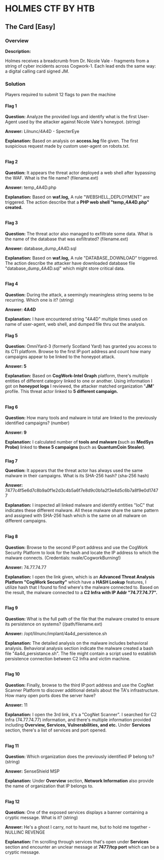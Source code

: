 # HOLMES CTF BY HTB

## The Card \[Easy]

### Overview

**Description:**

Holmes receives a breadcrumb from Dr. Nicole Vale - fragments from a string of cyber incidents across Cogwork-1. Each lead ends the same way: a digital calling card signed JM.

### Solution

Players required to submit 12 flags to pwn the machine

#### **Flag 1**

**Question:** Analyze the provided logs and identify what is the first User-Agent used by the attacker against Nicole Vale's honeypot. (string)

**Answer:** Lilnunc/4A4D - SpecterEye

**Explanation:** Based on analysis on **access.log** file given. The first suspicious request made by custom user-agent on robots.txt.

<figure><img src="../.gitbook/assets/image (1).png" alt=""><figcaption></figcaption></figure>

#### **Flag 2**

**Question:** It appears the threat actor deployed a web shell after bypassing the WAF. What is the file name? (filename.ext)

**Answer:** temp\_4A4D.php

**Explanation:** Based on **waf.log,** A rule "WEBSHELL\_DEPLOYMENT" are triggered. The action describe that a **PHP web shell "temp\_4A4D.php" created.**

<figure><img src="../.gitbook/assets/image (2).png" alt=""><figcaption></figcaption></figure>

#### Flag 3

**Question:** The threat actor also managed to exfiltrate some data. What is the name of the database that was exfiltrated? (filename.ext)

**Answer:** database\_dump\_4A4D.sql

**Explanation:** Based on **waf.log,** A rule "DATABASE\_DOWNLOAD" triggered. The action describe the attacker have downloaded database file "database\_dump\_4A4D.sql" which might store critical data.

<figure><img src="../.gitbook/assets/image (3).png" alt=""><figcaption></figcaption></figure>

#### Flag 4

**Question:** During the attack, a seemingly meaningless string seems to be recurring. Which one is it? (string)

**Answer: 4A4D**

**Explanation:** I have encountered string "4A4D" multiple times used on name of user-agent, web shell, and dumped file thru out the analysis.

#### Flag 5

**Question:** OmniYard-3 (formerly Scotland Yard) has granted you access to its CTI platform. Browse to the first IP:port address and count how many campaigns appear to be linked to the honeypot attack.

**Answer: 5**

**Explanation:** Based on **CogWork-Intel Graph** platform, there's multiple entities of different category linked to one or another. Using information I got on **honeypot logs** I reviewed, the attacker matched organization "**JM**" profile. This threat actor linked to **5 different campaign.**

<figure><img src="../.gitbook/assets/image (4).png" alt=""><figcaption></figcaption></figure>



#### Flag 6

**Question:** How many tools and malware in total are linked to the previously identified campaigns? (number)

**Answer: 9**

**Explanation:** I calculated number of **tools and malware (**&#x73;uch as **MedSys Probe)** linked to **these 5 campaigns (**&#x73;uch as **QuantumCoin Stealer)**.

<figure><img src="../.gitbook/assets/image (6).png" alt=""><figcaption></figcaption></figure>

**Flag 7**

**Question:** It appears that the threat actor has always used the same malware in their campaigns. What is its SHA-256 hash? (sha-256 hash)

**Answer:** 7477c4f5e6d7c8b9a0f1e2d3c4b5a6f7e8d9c0b1a2f3e4d5c6b7a8f9e0d17477

**Explanation:** I inspected all linked malware and identify entities "IoC" that indicates these different malware. All these malware share the same pattern and assigned with SHA-256 hash which is the same on all malware on different campaigns.

<figure><img src="../.gitbook/assets/image (7).png" alt=""><figcaption></figcaption></figure>

#### Flag 8

**Question:** Browse to the second IP:port address and use the CogWork Security Platform to look for the hash and locate the IP address to which the malware connects. (Credentials: nvale/CogworkBurning!)

**Answer:** 74.77.74.77

**Explanation:** I open the link given, which is an **Advanced Threat Analysis Platform "CogWork Security"** which have a **HASH Lookup** features, I utilize hash that I found to find where's the malware connected to. Based on the result, the malware connected to a **C2 Infra with IP Addr "74.77.74.77".**

<figure><img src="../.gitbook/assets/image (8).png" alt=""><figcaption></figcaption></figure>

#### Flag 9

**Question:** What is the full path of the file that the malware created to ensure its persistence on systems? (/path/filename.ext)

**Answer:** /opt/lilnunc/implant/4a4d\_persistence.sh

**Explanation:** The detailed analysis on the malware includes behavioral analysis. Behavioral analysis section indicate the malware created a bash file "4a4d\_persistance.sh". The file might contain a script used to establish persistence connection between C2 Infra and victim machine.

<figure><img src="../.gitbook/assets/image (9).png" alt=""><figcaption></figcaption></figure>

#### Flag 10

**Question:** Finally, browse to the third IP:port address and use the CogNet Scanner Platform to discover additional details about the TA's infrastructure. How many open ports does the server have?

**Answer:** 11

**Explanation:** I open the 3rd link, it's a "CogNet Scanner". I searched for C2 Infra (74.77.74.77) information, and there's multiple information provided including **Overview, Services, Vulnerabilities, and etc.** Under **Services** section, there's a list of services and port opened.

<figure><img src="../.gitbook/assets/image (10).png" alt=""><figcaption></figcaption></figure>

#### Flag 11

**Question:** Which organization does the previously identified IP belong to? (string)

**Answer:** SenseShield MSP

**Explanation:** Under **Overview** section, **Network Information** also provide the name of organization that IP belongs to.

<figure><img src="../.gitbook/assets/image (11).png" alt=""><figcaption></figcaption></figure>

#### Flag 12

**Question:** One of the exposed services displays a banner containing a cryptic message. What is it? (string)

**Answer:** He's a ghost I carry, not to haunt me, but to hold me together - NULLINC REVENGE

**Explanation:** I'm scrolling through services that's open under **Services** section and encounter an unclear message at **7477/tcp port** which can be a cryptic message.

<figure><img src="../.gitbook/assets/image (12).png" alt=""><figcaption></figcaption></figure>
